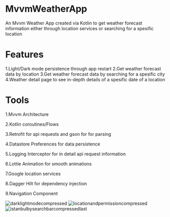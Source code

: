# MvvmWeatherApp
An Mvvm Weather App created via Kotlin to get weather forecast information either through location services or searching for a spesific location

# **Features**

1.Light/Dark mode persistence through app restart
2.Get weather forecast data by location
3.Get weather forecast data by searching for a spesific city
4.Weather detail page to see in-depth details of a spesific date of a location

# **Tools**

1.Mvvm Architecture


2.Kotlin coroutines/Flows


3.Retrofit for api requests and gson for for parsing


4.Datastore Preferences for data persistence


5.Logging Interceptor for in detail api request information


6.Lottie Animation for smooth animations


7.Google location services


8.Dagger Hilt for dependency injection


9.Navigation Component


![darklightmodecompressed](https://github.com/UgursalOzanARIK/MvvmWeatherApp/assets/31523135/819df647-c4c5-4045-9456-8b09b41a29ff)
![locationandpermissioncompressed](https://github.com/UgursalOzanARIK/MvvmWeatherApp/assets/31523135/b6592e68-0759-4870-961b-4f025c85a6e0)
![istanbulbysearchbarcompressedlast](https://github.com/UgursalOzanARIK/MvvmWeatherApp/assets/31523135/170838c3-203f-442a-9c0e-6aeb603dd77f)
